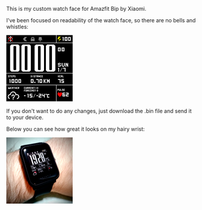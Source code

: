This is my custom watch face for Amazfit Bip by Xiaomi.

I've been focused on readability of the watch face, so there are no bells and whistles:

![](watch_face_by_pjanek_packed_animated.gif)

If you don't want to do any changes, just download the .bin file and send it to your device.

Below you can see how great it looks on my hairy wrist:

![](real_photo.png)
